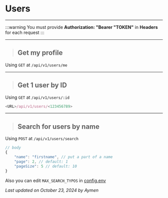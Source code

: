 # Users

---

:::warning
You must provide **Authorization: "Bearer "TOKEN"** in **Headers** for each request
:::

---

> ## Get my profile

Using `GET` at `/api/v1/users/me`

---

> ## Get 1 user by ID

Using `GET` at `/api/v1/users/:id`

```javascript
<URL>/api/v1/users/<123456789>
```

---

> ## Search for users by name

Using `POST` at `/api/v1/users/search`

```javascript
// body
{
    "name": "firstname", // put a part of a name
    "page": 2, // default: 1
    "pageSize": 5 // default: 10
}

```

Also you can edit `MAX_SEARCH_TYPOS` in [config.env](/docs/API/Config)

_Last updated on October 23, 2024 by Aymen_
